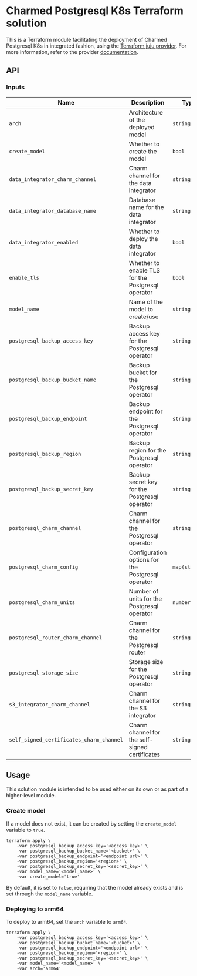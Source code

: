 # Charmed Postgresql K8s Terraform solution

This is a Terraform module facilitating the deployment of Charmed Postgresql K8s in integrated fashion, using the [Terraform juju provider](https://github.com/juju/terraform-provider-juju/). For more information, refer to the provider [documentation](https://registry.terraform.io/providers/juju/juju/latest/docs).

## API

### Inputs

| Name | Description | Type | Default | Required |
| - | - | - | - | - |
| `arch` | Architecture of the deployed model | `string` | `"amd64"` | no |
| `create_model` | Whether to create the model | `bool` | `false` | no |
| `data_integrator_charm_channel` | Charm channel for the data integrator | `string` | `"latest/stable"` | no |
| `data_integrator_database_name` | Database name for the data integrator | `string` | `""` | yes, if data_integrator is enabled |
| `data_integrator_enabled` | Whether to deploy the data integrator | `bool` | `false` | no |
| `enable_tls` | Whether to enable TLS for the Postgresql operator | `bool` | `true` | no |
| `model_name` | Name of the model to create/use | `string` | `null` | yes |
| `postgresql_backup_access_key` | Backup access key for the Postgresql operator | `string` | `""` | yes |
| `postgresql_backup_bucket_name` | Backup bucket for the Postgresql operator | `string` | `""` | yes |
| `postgresql_backup_endpoint` | Backup endpoint for the Postgresql operator | `string` | `""` | yes |
| `postgresql_backup_region` | Backup region for the Postgresql operator | `string` | `""` | yes |
| `postgresql_backup_secret_key` | Backup secret key for the Postgresql operator | `string` | `""` | yes |
| `postgresql_charm_channel` | Charm channel for the Postgresql operator | `string` | `"8.0/stable"` | no |
| `postgresql_charm_config` | Configuration options for the Postgresql operator | `map(string)` | `{}` | no |
| `postgresql_charm_units` | Number of units for the Postgresql operator | `number` | `3` | no |
| `postgresql_router_charm_channel` | Charm channel for the Postgresql router | `string` | `"8.0/stable"` | no |
| `postgresql_storage_size` | Storage size for the Postgresql operator | `string` | `"10G"` | no |
| `s3_integrator_charm_channel` | Charm channel for the S3 integrator | `string` | `"latest/stable"` | no |
| `self_signed_certificates_charm_channel` | Charm channel for the self-signed certificates | `string` | `"latest/stable"` | no |


## Usage

This solution module is intended to be used either on its own or as part of a higher-level module. 

### Create model

If a model does not exist, it can be created by setting the `create_model` variable to `true`. 

```shell
terraform apply \
	-var postgresql_backup_access_key='<access_key>' \ 
	-var postgresql_backup_bucket_name='<bucket>' \ 
	-var postgresql_backup_endpoint='<endpoint url>' \ 
	-var postgresql_backup_region='<region>' \
	-var postgresql_backup_secret_key='<secret_key>' \
    -var model_name='<model_name>' \
    -var create_model='true'
```

By default, it is set to `false`, requiring that the model already exists and is set through the `model_name` variable.

### Deploying to arm64

To deploy to arm64, set the `arch` variable to `arm64`.

```shell
terraform apply \
	-var postgresql_backup_access_key='<access_key>' \ 
	-var postgresql_backup_bucket_name='<bucket>' \ 
	-var postgresql_backup_endpoint='<endpoint url>' \ 
	-var postgresql_backup_region='<region>' \
	-var postgresql_backup_secret_key='<secret_key>' \
    -var model_name='<model_name>' \
    -var arch='arm64'
```
